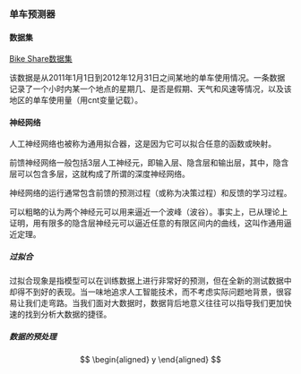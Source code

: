 ### 单车预测器

#### 数据集

[Bike Share数据集](http://archive.ics.uci.edu/ml/datasets/Bike+Sharing+Dataset)

该数据是从2011年1月1日到2012年12月31日之间某地的单车使用情况。一条数据记录了一个小时内某一个地点的星期几、是否是假期、天气和风速等情况，以及该地区的单车使用量（用cnt变量记载）。

#### 神经网络

人工神经网络也被称为通用拟合器，这是因为它可以拟合任意的函数或映射。

前馈神经网络一般包括3层人工神经元，即输入层、隐含层和输出层，其中，隐含层可以包含多层，这就构成了所谓的深度神经网络。

神经网络的运行通常包含前馈的预测过程（或称为决策过程）和反馈的学习过程。

可以粗略的认为两个神经元可以用来逼近一个波峰（波谷）。事实上，已从理论上证明，用有限多的隐含层神经元可以逼近任意的有限区间内的曲线，这叫作通用逼近定理。

##### 过拟合

过拟合现象是指模型可以在训练数据上进行非常好的预测，但在全新的测试数据中却得不到好的表现。当一味地追求人工智能技术，而不考虑实际问题地背景，很容易让我们走弯路。当我们面对大数据时，数据背后地意义往往可以指导我们更加快速的找到分析大数据的捷径。

##### 数据的预处理


$$
\begin{aligned}
y
\end{aligned}
$$


